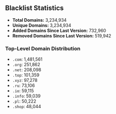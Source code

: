 ## Blacklist Statistics

- **Total Domains:** 3,234,934
- **Unique Domains:** 3,234,934
- **Added Domains Since Last Version:** 732,960
- **Removed Domains Since Last Version:** 519,942

### Top-Level Domain Distribution

-  `.com`: 1,481,561
-  `.org`: 251,862
-  `.net`: 208,098
-  `.top`: 101,359
-  `.xyz`: 97,278
-  `.ru`: 73,106
-  `.io`: 59,115
-  `.info`: 59,039
-  `.pl`: 50,222
-  `.shop`: 48,044
